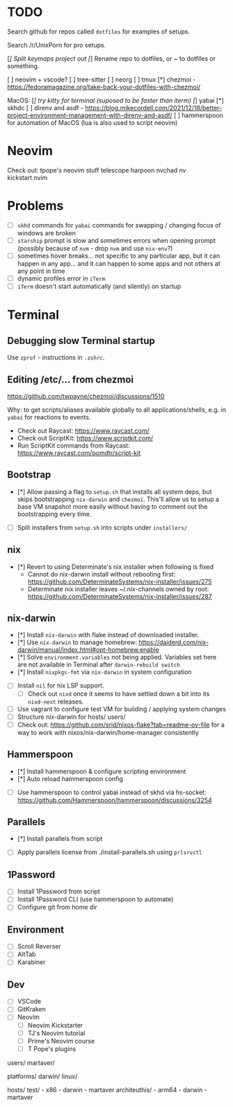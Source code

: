 # TODO

Search github for repos called `dotfiles` for examples of setups.

Search /r/UnixPorn for pro setups.

[*] Split keymaps project out
[*] Rename repo to dotfiles, or ~ to dotfiles or something.

[ ] neovim + vscode?
[ ] tree-sitter
[ ] neorg
[ ] tmux
[*] chezmoi - https://fedoramagazine.org/take-back-your-dotfiles-with-chezmoi/

MacOS:
[*] try kitty for terminal (suposed to be faster than iterm)
[*] yabai
[*] skhdc
[ ] direnv and asdf - https://blog.mikecordell.com/2021/12/18/better-project-environment-management-with-direnv-and-asdf/
[ ] hammerspoon for automation of MacOS (lua is also used to script neovim)

# Neovim

Check out:
tpope's neovim stuff
telescope
harpoon
nvchad
nv kickstart.nvim

# Problems

- [ ] `skhd` commands for `yabai` commands for swapping / changing focus of windows are broken
- [ ] `starship` prompt is slow and sometimes errors when opening prompt (possibly because of `nvm` - drop `nvm` and use `nix-env`?)
- [ ] sometimes hover breaks... not specific to any particular app, but it can happen in any app... and it can happen to some apps and not others at any point in time
- [ ] dynamic profiles error in `iTerm`
- [ ] `iTerm` doesn't start automatically (and silently) on startup

# Terminal

## Debugging slow Terminal startup

Use `zprof` - instructions in `.zshrc`.

## Editing /etc/... from chezmoi

https://github.com/twpayne/chezmoi/discussions/1510

Why: to get scripts/aliases available globally to all applications/shells, e.g. in `yabai` for reactions to events.

- Check out Raycast: https://www.raycast.com/
- Check out ScriptKit: https://www.scriptkit.com/
- Run ScriptKit commands from Raycast: https://www.raycast.com/pomdtr/script-kit

## Bootstrap

- [*] Allow passing a flag to `setup.sh` that installs all system deps, but skips bootstrapping `nix-darwin` and `chezmoi`.
  This'll allow us to setup a base VM snapshot more easily without having to comment out the bootstrapping every time.
- [ ] Split installers from `setup.sh` into scripts under `installers/`

## nix

- [*] Revert to using Determinate's nix installer when following is fixed
  - Cannot do nix-darwin install without rebooting first: https://github.com/DeterminateSystems/nix-installer/issues/275
  - Determinate nix installer leaves ~/.nix-channels owned by root: https://github.com/DeterminateSystems/nix-installer/issues/287

## nix-darwin
- [*] Install `nix-darwin` with flake instead of downloaded installer.
- [*] Use `nix-darwin` to manage homebrew: https://daiderd.com/nix-darwin/manual/index.html#opt-homebrew.enable
- [*] Solve `environment.variables` not being applied. Variables set here are not available in Terminal after `darwin-rebuild switch`
- [*] Install `nixpkgs-fmt` via `nix-darwin` in system configuration
- [ ] Install `nil` for nix LSP support.
  - [ ] Check out `nixd` once it seems to have settled down a bit into its `nixd-next` releases.
- [ ] Use vagrant to configure test VM for building / applying system changes
- [ ] Structure nix-darwin for hosts/ users/
- [ ] Check out: https://github.com/srid/nixos-flake?tab=readme-ov-file for a way to work with nixos/nix-darwin/home-manager consistently

## Hammerspoon

- [*] Install hammerspoon & configure scripting environment
- [*] Auto reload hammerspoon config
- [ ] Use hammerspoon to control yabai instead of skhd via hs-socket: https://github.com/Hammerspoon/hammerspoon/discussions/3254

## Parallels

- [*] Install parallels from script
- [ ] Apply parallels license from ./install-parallels.sh using `prlsrvctl`

## 1Password

- [ ] Install 1Password from script
- [ ] Install 1Password CLI (use hammerspoon to automate)
- [ ] Configure git from home dir

## Environment

- [ ] Scroll Reverser
- [ ] AltTab
- [ ] Karabiner

## Dev

- [ ] VSCode
- [ ] GitKraken
- [ ] Neovim
  - [ ] Neovim Kickstarter
  - [ ] TJ's Neovim tutorial
  - [ ] Prime's Neovim course
  - [ ] T Pope's plugins

users/
martaver/

platforms/
darwin/
linux/

hosts/
test/ - x86 - darwin - martaver
architeuthis/ - arm64 - darwin - martaver
